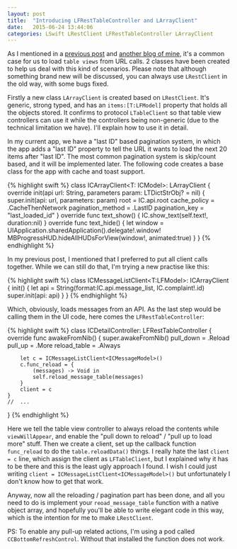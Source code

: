 ```yaml
---
layout: post
title:  "Introducing LFRestTableController and LArrayClient"
date:   2015-06-24 13:44:06
categories: LSwift LRestClient LFRestTableController LArrayClient
---
```


As I mentioned in a [previous post](http://www.superarts.org/LSwift/lswift/lrestclient/lmodel/2015/06/19/new-thoughts-of-lrestclient.html) and [another blog of mine](http://www.superarts.org/blog/2015/06/17/some-thoughts-about-uitableview-data-handling/), it's a common case for us to load `table views` from URL calls. 2 classes have been created to help us deal with this kind of scenarios. Please note that although something brand new will be discussed, you can always use `LRestClient` in the old way, with some bugs fixed.

Firstly a new class `LArrayClient` is created based on `LRestClient`. It's generic, strong typed, and has an `items:[T:LFModel]` property that holds all the objects stored. It confirms to protocol `LTableClient` so that table view controllers can use it while the controllers being non-generic (due to the technical limitation we have). I'll explain how to use it in detail.

In my current app, we have a "last ID" based pagination system, in which the app adds a "last ID" property to tell the URL it wants to load the next 20 items after "last ID". The most common pagination system is skip/count based, and it will be implemented later. The following code creates a base class for the app with cache and toast support.

{% highlight swift %}
class ICArrayClient<T: ICModel>: LArrayClient<T> {
	override init(api url: String, parameters param: LTDictStrObj? = nil) {
		super.init(api: url, parameters: param)
		root = IC.api.root
		cache_policy = .CacheThenNetwork
		pagination_method = .LastID
		pagination_key = "last_loaded_id"
	}
	override func text_show() {
        IC.show_text(self.text!, duration:nil)
	}
	override func text_hide() {
		let window = UIApplication.sharedApplication().delegate!.window!
		MBProgressHUD.hideAllHUDsForView(window!, animated:true)
	}
}
{% endhighlight %}

In my previous post, I mentioned that I preferred to put all client calls together. While we can still do that, I'm trying a new practise like this:

{% highlight swift %}
class ICMessageListClient<T:LFModel>: ICArrayClient<T> {
	init() {
		let api = String(format:IC.api.message_list, IC.complaint!.id)
		super.init(api: api)
	}
}
{% endhighlight %}

Which, obviously, loads messages from an API. As the last step would be calling them in the UI code, here comes the `LFRestTableController`:

{% highlight swift %}
class ICDetailController: LFRestTableController {
	override func awakeFromNib() {
		super.awakeFromNib()
		pull_down = .Reload
		pull_up = .More
		reload_table = .Always

		let c = ICMessageListClient<ICMessageModel>()
		c.func_reload = {
			(messages) -> Void in
			self.reload_message_table(messages)
		}
		client = c
	}
	//	...
}
{% endhighlight %}

Here we tell the table view controller to always reload the contents while `viewWillAppear`, and enable the "pull down to reload" / "pull up to load more" stuff. Then we create a client, set up the callback function `func_reload` to do the `table.reloadData()` things. I really hate the last `client = c` line, which assign the client as `LFTableClient`, but I explained why it has to be there and this is the least ugly approach I found. I wish I could just writing `client = ICMessageListClient<ICMessageModel>()` but unfortunately I don't know how to get that work.

Anyway, now all the reloading / pagination part has been done, and all you need to do is implement your `reoad_message_table` function with a native object array, and hopefully you'll be able to write elegant code in this way, which is the intention for me to make `LRestClient`.

PS: To enable any pull-up related actions, I'm using a pod called `CCBottomRefreshControl`. Without that installed the function does not work.

[lswift]:      http://superarts.github.io/LSwift/
[superarts]:   http://www.superarts.org/blog
